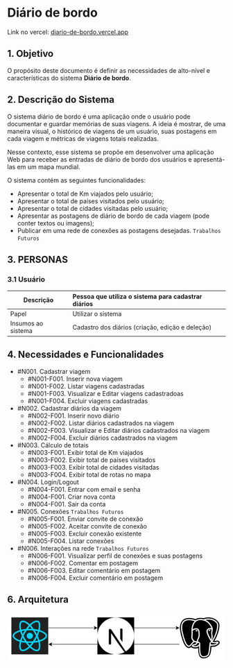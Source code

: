 # Diário de bordo
Link no vercel: [diario-de-bordo.vercel.app](https://diario-de-bordo.vercel.app/)

## **1. Objetivo**

O propósito deste documento é definir as necessidades de alto-nível e características do sistema **Diário de bordo**.

## **2. Descrição do Sistema**

O sistema diário de bordo é uma aplicação onde o usuário pode documentar e guardar memórias de suas viagens. A ideia é mostrar, de uma maneira visual, o histórico de viagens de um usuário, suas postagens em cada viagem e métricas de viagens totais realizadas.

Nesse contexto, esse sistema se propõe em desenvolver uma aplicação Web para receber as entradas de diário de bordo dos usuários e apresentá-las em um mapa mundial.

O sistema contém as seguintes funcionalidades:

- Apresentar o total de Km viajados pelo usuário;
- Apresentar o total de países visitados pelo usuário;
- Apresentar o total de cidades visitadas pelo usuário;
- Apresentar as postagens de diário de bordo de cada viagem (pode conter textos ou imagens);
- Publicar em uma rede de conexões as postagens desejadas. ```Trabalhos Futuros```

## **3. PERSONAS**

### 3.1 Usuário

| **Descrição** | Pessoa que utiliza o sistema para cadastrar diários                      |
| --------------------- | :-------------------------------------------------------------------------- |
| Papel                 | Utilizar o sistema                                                          |
| Insumos ao sistema    | Cadastro dos diários (criação, edição e deleção) |


## **4. Necessidades e Funcionalidades**

* #N001. Cadastrar viagem
  * #N001-F001. Inserir nova viagem
  * #N001-F002. Listar viagens cadastradas
  * #N001-F003. Visualizar e Editar viagens cadastradoas
  * #N001-F004. Excluir viagens cadastradas
* #N002. Cadastrar diários da viagem
  * #N002-F001. Inserir novo diário
  * #N002-F002. Listar diários cadastrados na viagem
  * #N002-F003. Visualizar e Editar diários cadastrados na viagem
  * #N002-F004. Excluir diários cadastrados na viagem
* #N003. Cálculo de totais
  * #N003-F001. Exibir total de Km viajados
  * #N003-F002. Exibir total de países visitados
  * #N003-F003. Exibir total de cidades visitadas
  * #N003-F004. Exibir total de rotas no mapa
* #N004. Login/Logout
  * #N004-F001. Entrar com email e senha
  * #N004-F001. Criar nova conta
  * #N004-F001. Sair da conta
* #N005. Conexões   ```Trabalhos Futuros```
  * #N005-F001. Enviar convite de conexão
  * #N005-F002. Aceitar convite de conexão
  * #N005-F003. Excluir conexão existente
  * #N005-F004. Listar conexões
* #N006. Interações na rede   ```Trabalhos Futuros```
  * #N006-F001. Visualizar perfil de conexões e suas postagens
  * #N006-F002. Comentar em postagem
  * #N006-F003. Editar comentário em postagem
  * #N006-F004. Excluir comentário em postagem

## **6. Arquitetura**

![arquitetura](arquitetura.png)